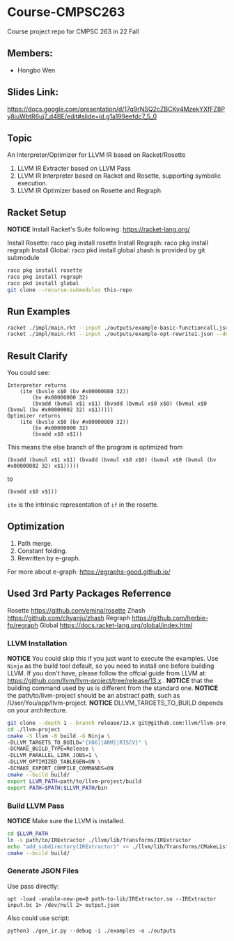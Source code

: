 # Course-CMPSC263
Course project repo for CMPSC 263 in 22 Fall

## Members:
- Hongbo Wen

## Slides Link:
https://docs.google.com/presentation/d/17q9rNSQ2cZBCKv4MzekYXfFZ8Py8iuWbtR6uj7_d4BE/edit#slide=id.g1a199eefdc7_5_0

## Topic
An Interpreter/Optimizer for LLVM IR based on Racket/Rosette
1. LLVM IR Extracter based on LLVM Pass
2. LLVM IR Interpreter based on Racket and Rosette, supporting symbolic execution.
3. LLVM IR Optimizer based on Rosette and Regraph

## Racket Setup
**NOTICE** Install Racket's Suite following: https://racket-lang.org/

Install Rosette: raco pkg install rosette
Install Regraph: raco pkg install regraph
Install Global: raco pkd install global
zhash is provided by git submodule

```bash
raco pkg install rosette
raco pkg install regraph
raco pkd install global
git clone --recurse-submodules this-repo
```

## Run Examples
```bash
racket ./impl/main.rkt --input ./outputs/example-basic-functioncall.json --debug
racket ./impl/main.rkt --input ./outputs/example-opt-rewrite1.json --debug --optimize
```

## Result Clarify
You could see:
```Racket
Interpreter returns
    (ite (bvsle x$0 (bv #x00000080 32))
        (bv #x00000000 32)
        (bvadd (bvmul x$1 x$1) (bvadd (bvmul x$0 x$0) (bvmul x$0 (bvmul (bv #x00000002 32) x$1)))))
Optimizer returns
    (ite (bvsle x$0 (bv #x00000080 32))
        (bv #x00000000 32)
        (bvadd x$0 x$1))
```
This means the else branch of the program is optimized from
```Racket
(bvadd (bvmul x$1 x$1) (bvadd (bvmul x$0 x$0) (bvmul x$0 (bvmul (bv #x00000002 32) x$1)))))
```
to
```Racket
(bvadd x$0 x$1))
```

`ite` is the intrinsic representation of `if` in the rosette.

## Optimization
1. Path merge.
2. Constant folding.
3. Rewritten by e-graph.

For more about e-graph: https://egraphs-good.github.io/

## Used 3rd Party Packages Referrence
Rosette https://github.com/emina/rosette
Zhash https://github.com/chyanju/zhash
Regraph https://github.com/herbie-fp/regraph
Global https://docs.racket-lang.org/global/index.html

### LLVM Installation
**NOTICE** You could skip this if you just want to execute the examples.
Use `Ninja` as the build tool default, so you need to install one before building LLVM.
If you don't have, please follow the offcial guide from LLVM at: https://github.com/llvm/llvm-project/tree/release/13.x .
**NOTICE** that the building command used by us is different from the standard one.
**NOTICE** the path/to/llvm-project should be an abstract path, such as /User/You/app/llvm-project.
**NOTICE** DLLVM_TARGETS_TO_BUILD depends on your architecture.
```bash
git clone --depth 1 --branch release/13.x git@github.com:llvm/llvm-project.git
cd ./llvm-project
cmake -S llvm -B build -G Ninja \
-DLLVM_TARGETS_TO_BUILD="{X86||ARM||RISCV}" \
-DCMAKE_BUILD_TYPE=Release \
-DLLVM_PARALLEL_LINK_JOBS=1 \
-DLLVM_OPTIMIZED_TABLEGEN=ON \
-DCMAKE_EXPORT_COMPILE_COMMANDS=ON
cmake --build build/
export LLVM_PATH=path/to/llvm-project/build
export PATH=$PATH:$LLVM_PATH/bin
```

### Build LLVM Pass
**NOTICE** Make sure the LLVM is installed.
```bash
cd $LLVM_PATH
ln -s path/to/IRExtractor ./llvm/lib/Transforms/IRExtractor
echo "add_subdirectory(IRExtractor)" >> ./llvm/lib/Transforms/CMakeLists.txt
cmake --build build/
```

### Generate JSON Files
Use pass directly:
```
opt -load -enable-new-pm=0 path-to-lib/IRExtractor.so --IRExtractor input.bc 1> /dev/null 2> output.json
```
Also could use script:
```
python3 ./gen_ir.py --debug -i ./examples -o ./outputs
```
